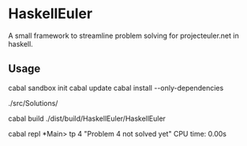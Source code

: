 # HaskellEuler #
A small framework to streamline problem solving for projecteuler.net in haskell.

## Usage ##

cabal sandbox init
cabal update
cabal install --only-dependencies

./src/Solutions/

cabal build
./dist/build/HaskellEuler/HaskellEuler

cabal repl
*Main> tp 4
"Problem 4 not solved yet"
CPU time:   0.00s

